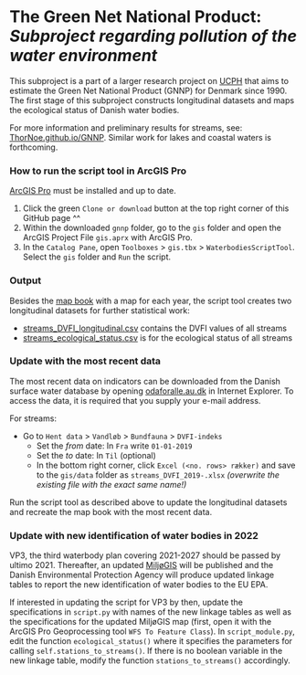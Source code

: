 # The Green Net National Product: *Subproject regarding pollution of the water environment*

This subproject is a part of a larger research project on [UCPH](https://www.ku.dk/english/) that aims to estimate the Green Net National Product (GNNP) for Denmark since 1990. The first stage of this subproject constructs longitudinal datasets and maps the ecological status of Danish water bodies.

For more information and preliminary results for streams, see: [ThorNoe.github.io/GNNP](https://thornoe.github.io/GNNP/). Similar work for lakes and coastal waters is forthcoming.


### How to run the script tool in ArcGIS Pro

[ArcGIS Pro](https://www.esri.com/en-us/arcgis/products/arcgis-pro/overview) must be installed and up to date.

1. Click the green `Clone or download` button at the top right corner of this GitHub page ^^
2. Within the downloaded `gnnp` folder, go to the `gis` folder and open the ArcGIS Project File `gis.aprx` with ArcGIS Pro.
3. In the `Catalog Pane`, open `Toolboxes` > `gis.tbx` > `WaterbodiesScriptTool`. Select the `gis` folder and `Run` the script.


### Output

Besides the [map book](https://github.com/thornoe/GNNP/raw/master/gis/output/streams.pdf) with a map for each year, the script tool creates two longitudinal datasets for further statistical work:
- [streams_DVFI_longitudinal.csv](https://github.com/thornoe/GNNP/raw/master/gis/output/streams_DVFI_longitudinal.csv) contains the DVFI values of all streams
- [streams_ecological_status.csv](https://github.com/thornoe/GNNP/raw/master/gis/output/streams_ecological_status.csv) is for the ecological status of all streams


### Update with the most recent data

The most recent data on indicators can be downloaded from the Danish surface water database by opening [odaforalle.au.dk](https://odaforalle.au.dk/) in Internet Explorer. To access the data, it is required that you supply your e-mail address.

For streams:

- Go to `Hent data` > `Vandløb` > `Bundfauna` > `DVFI-indeks`
  - Set the *from* date: In `Fra` write `01-01-2019`
  - Set the *to* date: In `Til` (optional)
  - In the bottom right corner, click `Excel (<no. rows> rækker)` and save to the `gis/data` folder as `streams_DVFI_2019-.xlsx` *(overwrite the existing file with the exact same name!)*

Run the script tool as described above to update the longitudinal datasets and recreate the map book with the most recent data.


### Update with new identification of water bodies in 2022

VP3, the third waterbody plan covering 2021-2027 should be passed by ultimo 2021. Thereafter, an updated [MiljøGIS](https://mst.dk/service/miljoegis/) will be published and the Danish Environmental Protection Agency will produce updated linkage tables to report the new identification of water bodies to the EU EPA.

If interested in updating the script for VP3 by then, update the specifications in `script.py` with names of the new linkage tables as well as the specifications for the updated MiljøGIS map (first, open it with the ArcGIS Pro Geoprocessing tool `WFS To Feature Class`). In `script_module.py`, edit the function `ecological_status()` where it specifies the parameters for calling `self.stations_to_streams()`. If there is no boolean variable in the new linkage table, modify the function `stations_to_streams()` accordingly.
